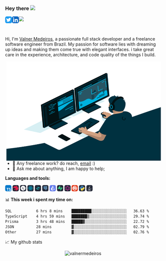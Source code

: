 ### Hey there <img src="https://media.giphy.com/media/hvRJCLFzcasrR4ia7z/giphy.gif" width="25px">
<a href="https://twitter.com/valnermedeiros">
  <img align="left" alt="Valner Medeiros | Twitter" width="22px" src="https://raw.githubusercontent.com/tandpfun/skill-icons/main/icons/Twitter.svg" />
</a>
<a href="https://www.linkedin.com/in/valner-medeiros/">
  <img align="left" alt="Valner Medeiros LinkedIN" width="22px" src="https://raw.githubusercontent.com/tandpfun/skill-icons/main/icons/LinkedIn.svg" />
</a>

![](https://visitor-badge.glitch.me/badge?page_id=valnermedeiros.valnermedeiros)

<br />

Hi, I'm [Valner Medeiros](https://github.com/valnermedeiros), a passionate full stack developer and a freelance software engineer from Brazil. My passion for software lies with dreaming up ideas and making them come true with elegant interfaces. i take great care in the experience, architecture, and code quality of the things I build.

  <img align="right" alt="GIF" src="https://raw.githubusercontent.com/valnermedeiros/valnermedeiros/master/code.gif?raw=true" width="500" height="320" />
  
- 💼 Any freelance work? do reach, [email](mailto:valner.coding@gmail.com) :)
- 💬 Ask me about anything, I am happy to help;

**Languages and tools:**  

<code><img height="20" src="https://raw.githubusercontent.com/tandpfun/skill-icons/main/icons/TypeScript.svg"></code>
<code><img height="20" src="https://raw.githubusercontent.com/tandpfun/skill-icons/main/icons/NestJS-Dark.svg"></code>
<code><img height="20" src="https://raw.githubusercontent.com/tandpfun/skill-icons/main/icons/NextJS-Dark.svg"></code>
<code><img height="20" src="https://raw.githubusercontent.com/tandpfun/skill-icons/main/icons/React-Dark.svg"></code>
<code><img height="20" src="https://raw.githubusercontent.com/tandpfun/skill-icons/main/icons/TailwindCSS-Dark.svg"></code>
<code><img height="20" src="https://raw.githubusercontent.com/tandpfun/skill-icons/main/icons/PostgreSQL-Dark.svg"></code>
<code><img height="20" src="https://raw.githubusercontent.com/tandpfun/skill-icons/main/icons/Prisma.svg"></code>
<code><img height="20" src="https://raw.githubusercontent.com/tandpfun/skill-icons/main/icons/Supabase-Dark.svg"></code>
<code><img height="20" src="https://raw.githubusercontent.com/tandpfun/skill-icons/main/icons/GraphQL-Dark.svg"></code>
<code><img height="20" src="https://raw.githubusercontent.com/tandpfun/skill-icons/main/icons/Rust.svg"></code>
<code><img height="20" src="https://raw.githubusercontent.com/tandpfun/skill-icons/main/icons/Python-Dark.svg"></code>
<code><img height="20" src="https://raw.githubusercontent.com/tandpfun/skill-icons/main/icons/Java-Dark.svg"></code>


📊 **This week i spent my time on:**
<!--START_SECTION:waka-->

```txt
SQL           6 hrs 8 mins    █████████░░░░░░░░░░░░░░░░   36.63 %
TypeScript    4 hrs 59 mins   ███████▒░░░░░░░░░░░░░░░░░   29.74 %
Prisma        3 hrs 48 mins   █████▓░░░░░░░░░░░░░░░░░░░   22.72 %
JSON          28 mins         ▓░░░░░░░░░░░░░░░░░░░░░░░░   02.79 %
Other         27 mins         ▓░░░░░░░░░░░░░░░░░░░░░░░░   02.76 %
```

<!--END_SECTION:waka-->

📈 My github stats

<p align="center"> <img src="https://github-readme-stats.vercel.app/api?username=valnermedeiros&show_icons=true&theme=gotham" alt="valnermedeiros" />
